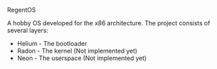 RegentOS

A hobby OS developed for the x86 architecture. The project consists of several layers:
* Helium - The bootloader
* Radon - The kernel (Not implemented yet)
* Neon - The userspace (Not implemented yet)


